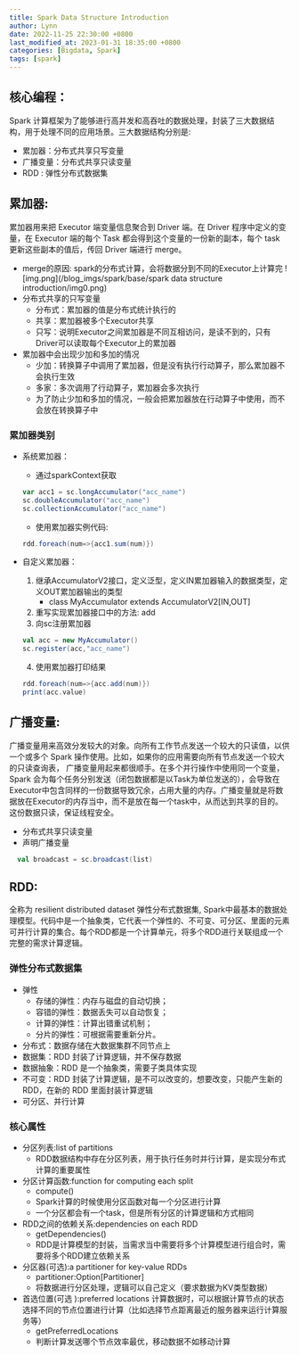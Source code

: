 ```yaml
---
title: Spark Data Structure Introduction 
author: Lynn 
date: 2022-11-25 22:30:00 +0800 
last_modified_at: 2023-01-31 18:35:00 +0800 
categories: [Bigdata, Spark]
tags: [spark]
---
```


## 核心编程：

Spark 计算框架为了能够进行高并发和高吞吐的数据处理，封装了三大数据结构，用于处理不同的应用场景。三大数据结构分别是:

- 累加器：分布式共享只写变量
- 广播变量：分布式共享只读变量
- RDD : 弹性分布式数据集

## 累加器:

累加器用来把 Executor 端变量信息聚合到 Driver 端。在 Driver 程序中定义的变量，在 Executor 端的每个 Task 都会得到这个变量的一份新的副本，每个 task 更新这些副本的值后，传回 Driver 端进行
merge。

- merge的原因: spark的分布式计算，会将数据分到不同的Executor上计算完
![img.png](/blog_imgs/spark/base/spark data structure introduction/img0.png)
- 分布式共享的只写变量
    + 分布式：累加器的值是分布式统计执行的
    + 共享：累加器被多个Executor共享
    + 只写：说明Executor之间累加器是不同互相访问，是读不到的，只有Driver可以读取每个Executor上的累加器
- 累加器中会出现少加和多加的情况
    + 少加：转换算子中调用了累加器，但是没有执行行动算子，那么累加器不会执行生效
    + 多家：多次调用了行动算子，累加器会多次执行
    + 为了防止少加和多加的情况，一般会把累加器放在行动算子中使用，而不会放在转换算子中

### 累加器类别
- 系统累加器：
    + 通过sparkContext获取
  ```scala
  var acc1 = sc.longAccumulator("acc_name")
  sc.doubleAccumulator("acc_name")
  sc.collectionAccumulator("acc_name")
  ```

    + 使用累加器实例代码:
  ```scala
  rdd.foreach(num=>{acc1.sum(num)})
  ```

- 自定义累加器：
    1. 继承AccumulatorV2接口，定义泛型，定义IN累加器输入的数据类型，定义OUT累加器输出的类型
       +  class MyAccumulator extends AccumulatorV2[IN,OUT]
    2. 重写实现累加器接口中的方法: add 
    3. 向sc注册累加器 
    ```scala
    val acc = new MyAccumulator()
    sc.register(acc,"acc_name")
    ```
  
    4. 使用累加器打印结果
    ```scala
    rdd.foreach(num=>{acc.add(num)})
    print(acc.value)
    ```

## 广播变量:

广播变量用来高效分发较大的对象。向所有工作节点发送一个较大的只读值，以供一个或多个 Spark 操作使用。比如，如果你的应用需要向所有节点发送一个较大的只读查询表， 广播变量用起来都很顺手。在多个并行操作中使用同一个变量，Spark
会为每个任务分别发送（闭包数据都是以Task为单位发送的），会导致在Executor中包含同样的一份数据导致冗余，占用大量的内存。广播变量就是将数据放在Executor的内存当中，而不是放在每一个task中，从而达到共享的目的。这份数据只读，保证线程安全。
- 分布式共享只读变量
- 声明广播变量
```scala
  val broadcast = sc.broadcast(list)
```

## RDD:

全称为 resilient distributed dataset 弹性分布式数据集, Spark中最基本的数据处理模型。代码中是一个抽象类，它代表一个弹性的、不可变、可分区、里面的元素可并行计算的集合。每个RDD都是一个计算单元，将多个RDD进行关联组成一个完整的需求计算逻辑。

### 弹性分布式数据集
- 弹性
  + 存储的弹性：内存与磁盘的自动切换；
  + 容错的弹性：数据丢失可以自动恢复；
  + 计算的弹性：计算出错重试机制；
  + 分片的弹性：可根据需要重新分片。
- 分布式：数据存储在大数据集群不同节点上
- 数据集：RDD 封装了计算逻辑，并不保存数据
- 数据抽象：RDD 是一个抽象类，需要子类具体实现
- 不可变：RDD 封装了计算逻辑，是不可以改变的，想要改变，只能产生新的 RDD，在新的 RDD 里面封装计算逻辑
- 可分区、并行计算 

### 核心属性
- 分区列表:list of partitions
  + RDD数据结构中存在分区列表，用于执行任务时并行计算，是实现分布式计算的重要属性
- 分区计算函数:function for computing each split 
  + compute() 
  + Spark计算的时候使用分区函数对每一个分区进行计算 
  + 一个分区都会有一个task，但是所有分区的计算逻辑和方式相同 
- RDD之间的依赖关系:dependencies on each RDD 
  + getDependencies() 
  + RDD是计算模型的封装，当需求当中需要将多个计算模型进行组合时，需要将多个RDD建立依赖关系 
- 分区器(可选):a partitioner for key-value RDDs 
  + partitioner:Option[Partitioner] 
  + 将数据进行分区处理，逻辑可以自己定义（要求数据为KV类型数据） 
- 首选位置(可选 ):preferred locations 计算数据时，可以根据计算节点的状态选择不同的节点位置进行计算（比如选择节点距离最近的服务器来运行计算服务等） 
  + getPreferredLocations 
  + 判断计算发送哪个节点效率最优，移动数据不如移动计算